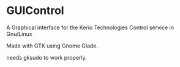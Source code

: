 # GUIControl
A Graphical interface for the Kerio Technologies Control service in Gnu/Linux

Made with GTK using Gnome Glade.

needs gksudo to work properly.
